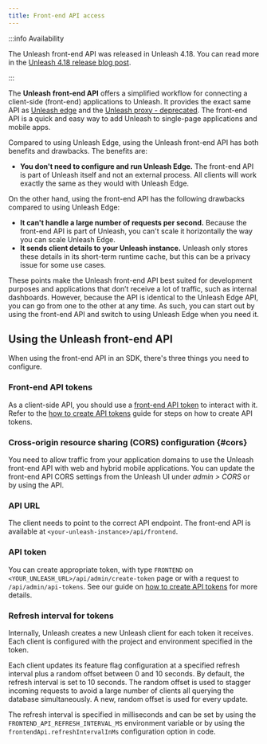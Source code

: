 ```yaml
---
title: Front-end API access
---
```


:::info Availability

The Unleash front-end API was released in Unleash 4.18. You can read more in the [Unleash 4.18 release blog post](https://www.getunleash.io/blog/new-features-direct-client-side-front-end-api-access-sync-user-groups-and-clone-environments).

:::

The **Unleash front-end API** offers a simplified workflow for connecting a client-side (front-end) applications to Unleash. It provides the exact same API as [Unleash edge](https://docs.getunleash.io/reference/unleash-edge) and  the [Unleash proxy - deprecated](../generated/unleash-proxy.md). The front-end API is a quick and easy way to add Unleash to single-page applications and mobile apps.


Compared to using Unleash Edge, using the Unleash front-end API has both benefits and drawbacks. The benefits are:

- **You don't need to configure and run Unleash Edge.** The front-end API is part of Unleash itself and not an external process. All clients will work exactly the same as they would with Unleash Edge.

On the other hand, using the front-end API has the following drawbacks compared to using Unleash Edge:

- **It can't handle a large number of requests per second.** Because the front-end API is part of Unleash, you can't scale it horizontally the way you can scale Unleash Edge.
- **It sends client details to your Unleash instance.** Unleash only stores these details in its short-term runtime cache, but this can be a privacy issue for some use cases.

These points make the Unleash front-end API best suited for development purposes and applications that don’t receive a lot of traffic, such as internal dashboards. However, because the API is identical to the Unleash Edge API, you can go from one to the other at any time. As such, you can start out by using the front-end API and switch to using Unleash Edge when you need it.

## Using the Unleash front-end API

When using the front-end API in an SDK, there's three things you need to configure.

### Front-end API tokens

As a client-side API, you should use a [front-end API token](../reference/api-tokens-and-client-keys.mdx#front-end-tokens) to interact with it. Refer to the [how to create API tokens](../how-to/how-to-create-api-tokens.mdx) guide for steps on how to create API tokens.

### Cross-origin resource sharing (CORS) configuration {#cors}

You need to allow traffic from your application domains to use the Unleash front-end API with web and hybrid mobile applications. You can update the front-end API CORS settings from the Unleash UI under _admin \> CORS_ or by using the API.

### API URL

The client needs to point to the correct API endpoint. The front-end API is available at `<your-unleash-instance>/api/frontend`.

<!-- Point to the API docs when they're published -->

### API token

You can create appropriate token, with type `FRONTEND` on `<YOUR_UNLEASH_URL>/api/admin/create-token` page or with a request to `/api/admin/api-tokens`. See our guide on [how to create API tokens](../how-to/how-to-create-api-tokens.mdx) for more details.

### Refresh interval for tokens

Internally, Unleash creates a new Unleash client for each token it receives. Each client is configured with the project and environment specified in the token.

Each client updates its feature flag configuration at a specified refresh interval plus a random offset between 0 and 10 seconds. By default, the refresh interval is set to 10 seconds. The random offset is used to stagger incoming requests to avoid a large number of clients all querying the database simultaneously. A new, random offset is used for every update.

The refresh interval is specified in milliseconds and can be set by using the `FRONTEND_API_REFRESH_INTERVAL_MS` environment variable or by using the `frontendApi.refreshIntervalInMs` configuration option in code.
